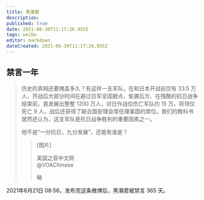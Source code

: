 ```yaml
---
title: 黑潮君
description: 
published: true
date: 2021-06-30T11:17:26.955Z
tags: weibo
editor: markdown
dateCreated: 2021-06-30T11:17:26.955Z
---
```


## 禁言一年

> 历史的真相还要掩盖多久？有这样一支军队，在和日本开战前仅有 33.5 万人，开战后大部分时间在避过日军坚固据点，偷袭后方、在残酷的抗日战争结束前，竟发展出整整 1200 万人，对日作战仅伤亡军队约 15 万，将领仅死亡 9 人，战后还获得了联合国安理会常任理事国的席位。我们的教科书居然还认为，这支军队是抗日战争胜利的重要因素之一。
>
> 他不是“一分抗日，九分发展”，还能有谁是？
>
> > [图片]
> >
> > 美国之音中文网\
> > @VOAChinese
> >
> > 略

2021年6月21日 08:56，发布完这条微博后，黑潮君被禁言 365 天。

